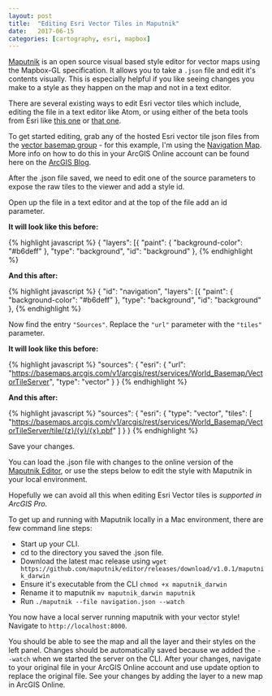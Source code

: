 ```yaml
---
layout: post
title:  "Editing Esri Vector Tiles in Maputnik"
date:   2017-06-15
categories: [cartography, esri, mapbox]
---
```



[Maputnik](http://maputnik.com) is an open source visual based style editor for vector maps using the Mapbox-GL specification. It allows you to take a `.json` file and edit it's contents visually. This is especially helpful if you like seeing changes you make to a style as they happen on the map and not in a text editor.  

There are several existing ways to edit Esri vector tiles which include, editing the file in a text editor like Atom, or using either of the beta tools from Esri like [this one](http://maps.esri.com/jg/VectorBasemapStyleEditor/) or [that one](http://esri.github.io/arcgis-vectortile-style-editor).  

To get started editing, grab any of the hosted Esri vector tile json files from the [vector basemap group](https://www.arcgis.com/home/group.html?id=30de8da907d240a0bccd5ad3ff25ef4a&q=&focus=maps) - for this example, I'm using the [Navigation Map](https://www.arcgis.com/home/item.html?id=e19e9330bf08490ca8353d76b5e2e658). More info on how to do this in your ArcGIS Online account can be found here on the [ArcGIS Blog](https://blogs.esri.com/esri/arcgis/2015/11/19/how-to-customize-esri-vector-basemaps/).

After the .json file saved, we need to edit one of the source parameters to expose the raw tiles to the viewer and add a style id.  

Open up the file in a text editor and at the top of the file add an id parameter.

**It will look like this before:**

{% highlight javascript %}
{
    "layers": [{
        "paint": {
            "background-color": "#b6deff"
        },
        "type": "background",
        "id": "background"
    },
{% endhighlight %}

**And this after:**

{% highlight javascript %}
{   "id": "navigation",
    "layers": [{
        "paint": {
            "background-color": "#b6deff"
        },
        "type": "background",
        "id": "background"
    },
{% endhighlight %}

Now find the entry `"Sources"`. Replace the `"url"` parameter with the `"tiles"` parameter.  

**It will look like this before:**

{% highlight javascript %}
"sources": {
    "esri": {
        "url": "https://basemaps.arcgis.com/v1/arcgis/rest/services/World_Basemap/VectorTileServer",
        "type": "vector"
    }
}
{% endhighlight %}  

**And this after:**

{% highlight javascript %}
"sources": {
"esri": {
  "type": "vector",
  "tiles": [
    "https://basemaps.arcgis.com/v1/arcgis/rest/services/World_Basemap/VectorTileServer/tile/{z}/{y}/{x}.pbf"
  ]
}
}
{% endhighlight %}  

Save your changes.  

You can load the .json file with changes to the online version of the [Maputnik Editor](http://maputnik.com/editor), or use the steps below to edit the style with Maputnik in your local environment.  

Hopefully we can avoid all this when editing Esri Vector tiles is *supported in ArcGIS Pro.*  

To get up and running with Maputnik locally in a Mac environment, there are few command line steps:  
 - Start up your CLI.  
 - cd to the directory you saved the .json file.  
 - Download the latest mac release using `wget https://github.com/maputnik/editor/releases/download/v1.0.1/maputnik_darwin`  
 - Ensure it's executable from the CLI `chmod +x maputnik_darwin`  
 - Rename it to maputnik `mv maputnik_darwin maputnik`  
 - Run `./maputnik --file navigation.json --watch`  

You now have a local server running maputnik with your vector style! Navigate to `http://localhost:8000`.  

You should be able to see the map and all the layer and their styles on the left panel. Changes should be automatically saved because we added the `--watch` when we started the server on the CLI. After your changes, navigate to your original file in your ArcGIS Online account and use update option to replace the original file. See your changes by adding the layer to a new map in ArcGIS Online.  
